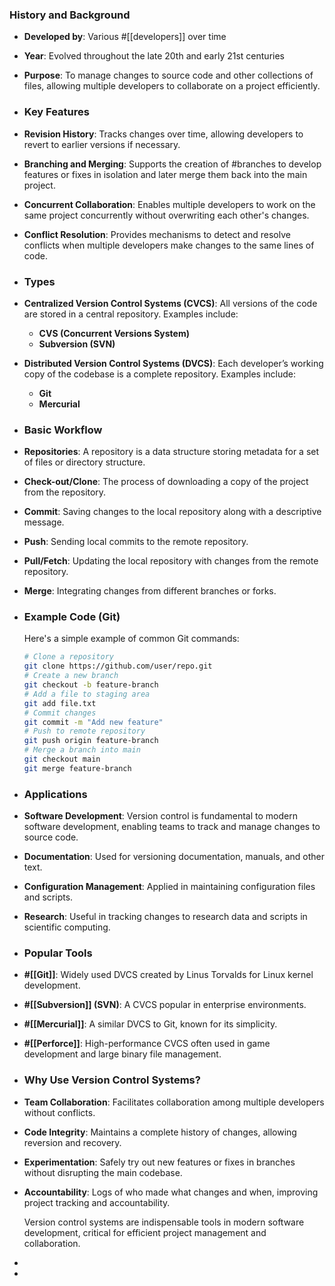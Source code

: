 ### **History and Background**
- **Developed by**: Various #[[developers]] over time
- **Year**: Evolved throughout the late 20th and early 21st centuries
- **Purpose**: To manage changes to source code and other collections of files, allowing multiple developers to collaborate on a project efficiently.
- ### **Key Features**
- **Revision History**: Tracks changes over time, allowing developers to revert to earlier versions if necessary.
- **Branching and Merging**: Supports the creation of #branches to develop features or fixes in isolation and later merge them back into the main project.
- **Concurrent Collaboration**: Enables multiple developers to work on the same project concurrently without overwriting each other's changes.
- **Conflict Resolution**: Provides mechanisms to detect and resolve conflicts when multiple developers make changes to the same lines of code.
- ### **Types**
- **Centralized Version Control Systems (CVCS)**: All versions of the code are stored in a central repository. Examples include:
	- **CVS (Concurrent Versions System)**
	- **Subversion (SVN)**
- **Distributed Version Control Systems (DVCS)**: Each developer’s working copy of the codebase is a complete repository. Examples include:
	- **Git**
	- **Mercurial**
- ### **Basic Workflow**
- **Repositories**: A repository is a data structure storing metadata for a set of files or directory structure.
- **Check-out/Clone**: The process of downloading a copy of the project from the repository.
- **Commit**: Saving changes to the local repository along with a descriptive message.
- **Push**: Sending local commits to the remote repository.
- **Pull/Fetch**: Updating the local repository with changes from the remote repository.
- **Merge**: Integrating changes from different branches or forks.
- ### **Example Code (Git)**
  
  Here's a simple example of common Git commands:
  
  ```sh
  # Clone a repository
  git clone https://github.com/user/repo.git
  # Create a new branch
  git checkout -b feature-branch
  # Add a file to staging area
  git add file.txt
  # Commit changes
  git commit -m "Add new feature"
  # Push to remote repository
  git push origin feature-branch
  # Merge a branch into main
  git checkout main
  git merge feature-branch
  ```
- ### **Applications**
- **Software Development**: Version control is fundamental to modern software development, enabling teams to track and manage changes to source code.
- **Documentation**: Used for versioning documentation, manuals, and other text.
- **Configuration Management**: Applied in maintaining configuration files and scripts.
- **Research**: Useful in tracking changes to research data and scripts in scientific computing.
- ### **Popular Tools**
- **#[[Git]]**: Widely used DVCS created by Linus Torvalds for Linux kernel development.
- **#[[Subversion]] (SVN)**: A CVCS popular in enterprise environments.
- **#[[Mercurial]]**: A similar DVCS to Git, known for its simplicity.
- **#[[Perforce]]**: High-performance CVCS often used in game development and large binary file management.
- ### **Why Use Version Control Systems?**
- **Team Collaboration**: Facilitates collaboration among multiple developers without conflicts.
- **Code Integrity**: Maintains a complete history of changes, allowing reversion and recovery.
- **Experimentation**: Safely try out new features or fixes in branches without disrupting the main codebase.
- **Accountability**: Logs of who made what changes and when, improving project tracking and accountability.
  
  Version control systems are indispensable tools in modern software development, critical for efficient project management and collaboration.
-
-
